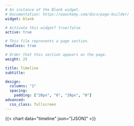 ```yaml
---
# An instance of the Blank widget.
# Documentation: https://wowchemy.com/docs/page-builder/
widget: blank

# Activate this widget? true/false
active: true

# This file represents a page section.
headless: true

# Order that this section appears on the page.
weight: 25

title: Timeline
subtitle:

design:
  columns: "1"
  spacing:
    padding: ["20px", "0", "20px", "0"]
advanced:
  css_class: fullscreen
---
```


{{< chart data="timeline" json="[JSON]" >}}

